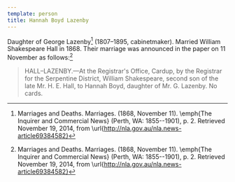 ```yaml
---
template: person
title: Hannah Boyd Lazenby
---
```


Daughter of George Lazenby[^HBLMarriageNotice] (1807–1895, cabinetmaker).
Married William Shakespeare Hall in 1868.
Their marriage was announced in the paper on 11 November as follows:[^HBLMarriageNotice]

> HALL–LAZENBY.—At the Registrar's Office, Cardup, by the Registrar for the Serpentine District, William Shakespeare,
> second son of the late Mr. H. E. Hall, to Hannah Boyd, daughter of Mr. G. Lazenby. No cards.

[^HBLMarriageNotice]:
	Marriages and Deaths. Marriages. (1868, November 11).
	\emph{The Inquirer and Commercial News} (Perth, WA: 1855--1901), p. 2.
	Retrieved November 19, 2014, from \url{http://nla.gov.au/nla.news-article69384582}
